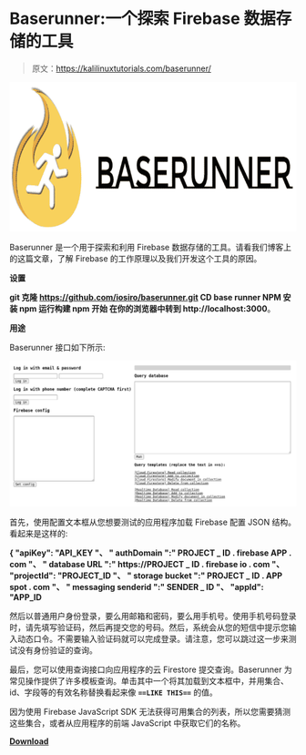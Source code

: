# Baserunner:一个探索 Firebase 数据存储的工具

> 原文：<https://kalilinuxtutorials.com/baserunner/>

[![Baserunner : A Tool For Exploring Firebase Datastores](img/742f93215679b8da2475a38067218bfa.png "Baserunner : A Tool For Exploring Firebase Datastores")](https://1.bp.blogspot.com/-17JETPiJw6E/YKT7ip1AK1I/AAAAAAAAJI0/5WoCBuZ9rjsbX2pj0ywjzhHWbtcZmTL6wCLcBGAsYHQ/s728/baserunner-logo%2B%25281%2529.png)

Baserunner 是一个用于探索和利用 Firebase 数据存储的工具。请看我们博客上的这篇文章，了解 Firebase 的工作原理以及我们开发这个工具的原因。

**设置**

**git 克隆 https://github.com/iosiro/baserunner.git
CD base runner
NPM 安装
npm 运行构建
npm 开始
在你的浏览器中转到 http://localhost:3000**。

**用途**

Baserunner 接口如下所示:

![](img/f178ed543fa8742688ab9662ed1a6ef1.png)

首先，使用配置文本框从您想要测试的应用程序加载 Firebase 配置 JSON 结构。看起来是这样的:

**{
"apiKey": "API_KEY "、
" authDomain ":" PROJECT _ ID . firebase APP . com "、
" database URL ":" https://PROJECT _ ID . firebase io . com "、
"projectId": "PROJECT_ID "、
" storage bucket ":" PROJECT _ ID . APP spot . com "、
" messaging senderid ":" SENDER _ ID "、
"appId": "APP_ID**

然后以普通用户身份登录，要么用邮箱和密码，要么用手机号。使用手机号码登录时，请先填写验证码，然后再提交您的号码。然后，系统会从您的短信中提示您输入动态口令。不需要输入验证码就可以完成登录。请注意，您可以跳过这一步来测试没有身份验证的查询。

最后，您可以使用查询接口向应用程序的云 Firestore 提交查询。Baserunner 为常见操作提供了许多模板查询。单击其中一个将其加载到文本框中，并用集合、id、字段等的有效名称替换看起来像 **`==LIKE THIS==`** 的值。

因为使用 Firebase JavaScript SDK 无法获得可用集合的列表，所以您需要猜测这些集合，或者从应用程序的前端 JavaScript 中获取它们的名称。

[**Download**](https://github.com/iosiro/baserunner)